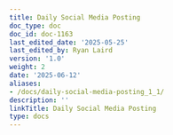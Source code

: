 ```yaml
---
title: Daily Social Media Posting
doc_type: doc
doc_id: doc-1163
last_edited_date: '2025-05-25'
last_edited_by: Ryan Laird
version: '1.0'
weight: 2
date: '2025-06-12'
aliases:
- /docs/daily-social-media-posting_1_1/
description: ''
linkTitle: Daily Social Media Posting
type: docs
---
```


<!-- Unsupported block type: table_of_contents -->

<!-- Unsupported block type: unsupported -->
